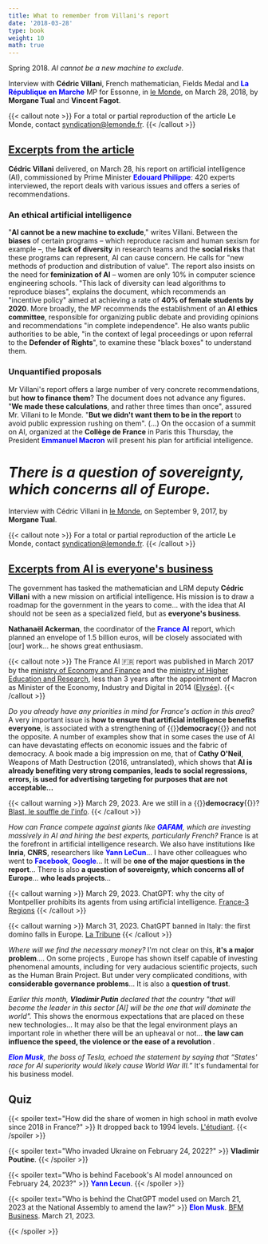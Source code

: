 ```yaml
---
title: What to remember from Villani's report
date: '2018-03-28'
type: book
weight: 10
math: true
---
```


Spring 2018. <i>AI cannot be a new machine to exclude.</i>

<!--more-->

Interview with <b>Cédric Villani</b>, French mathematician, Fields Medal and <b style="color:blue;">La République en Marche</b> MP for Essonne, in [le Monde](https://www.lemonde.fr/pixels/article/2018/03/28/intelligence-artificielle-ce-qu-il-faut-retenir-du-rapport-de-cedric-villani_5277697_4408996.html), on March 28, 2018, by <b>Morgane Tual</b> and <b>Vincent Fagot</b>.

{{< callout note >}}
For a total or partial reproduction of the article Le Monde, contact [syndication@lemonde.fr](mailto:syndication@lemonde.fr).
{{< /callout >}}

## [Excerpts from the article](https://www.lemonde.fr/pixels/article/2018/03/28/intelligence-artificielle-ce-qu-il-faut-retenir-du-rapport-de-cedric-villani_5277697_4408996.html)

<b>Cédric Villani</b> delivered, on March 28, his report on artificial intelligence (AI), commissioned by Prime Minister <b style="color:blue;">Edouard Philippe</b>: 420 experts interviewed, the report deals with various issues and offers a series of recommendations.

### An ethical artificial intelligence
"<b>AI cannot be a new machine to exclude</b>," writes Villani. Between the <b>biases</b> of certain programs – which reproduce racism and human sexism for example –, the <b>lack of diversity</b> in research teams and the <b>social risks</b> that these programs can represent, AI can cause concern. He calls for "new methods of production and distribution of value". The report also insists on the need for <b>feminization of AI</b> – women are only 10% in computer science engineering schools. "This lack of diversity can lead algorithms to reproduce biases", explains the document, which recommends an "incentive policy" aimed at achieving a rate of <b>40% of female students by 2020</b>. More broadly, the MP recommends the establishment of an <b>AI ethics committee</b>, responsible for organizing public debate and providing opinions and recommendations "in complete independence". He also wants public authorities to be able, "in the context of legal proceedings or upon referral to the <b>Defender of Rights</b>", to examine these "black boxes" to understand them.

### Unquantified proposals
Mr Villani's report offers a large number of very concrete recommendations, but <b>how to finance them</b>? The document does not advance any figures. "<b>We made these calculations</b>, and rather three times than once", assured Mr. Villani to le Monde. "<b>But we didn't want them to be in the report</b> to avoid public expression rushing on them". (...) On the occasion of a summit on AI, organized at the <b>Collège de France</b> in Paris this Thursday, the President <b style="color:blue;">Emmanuel Macron</b> will present his plan for artificial intelligence.

# <i>There is a question of sovereignty, which concerns all of Europe.</i>

Interview with Cédric Villani in [le Monde](https://www.lemonde.fr/pixels/article/2017/09/09/cedric-villani-l-intelligence-artificielle-est-l-affaire-de-tout-le-monde_5183163_4408996.html), on September 9, 2017, by <b>Morgane Tual</b>.

{{< callout note >}}
For a total or partial reproduction of the article Le Monde, contact [syndication@lemonde.fr](mailto:syndication@lemonde.fr).
{{< /callout >}}

## [Excerpts from AI is everyone's business](https://www.lemonde.fr/pixels/article/2017/09/09/cedric-villani-l-intelligence-artificielle-est-l-affaire-de-tout-le-monde_5183163_4408996.html)

The government has tasked the mathematician and LRM deputy <b>Cédric Villani</b> with a new mission on artificial intelligence. His mission is to draw a roadmap for the government in the years to come... with the idea that AI should not be seen as a specialized field, but as <b>everyone's business</b>. 

<b>Nathanaël Ackerman</b>, the coordinator of the <b style="color:blue;">France AI</b> report, which planned an envelope of 1.5 billion euros, will be closely associated with [our] work... he shows great enthusiasm.

{{< callout note >}}
The France AI 🇫🇷 report was published in March 2017 by the [ministry of Economy and Finance](https://www.economie.gouv.fr/files/files/PDF/2017/Conclusions_Groupes_Travail_France_IA.pdf) and the [ministry of Higher Education and Research](https://www.enseignementsup-recherche.gouv.fr/fr/rapport-strategie-france-ia-pour-le-developpement-des-technologies-d-intelligence-artificielle-47691), less than 3 years after the appointment of Macron as Minister of the Economy, Industry and Digital in 2014 ([Elysée](https://www.elysee.fr/emmanuel-macron)).
{{< /callout >}}

<i>Do you already have any priorities in mind for France's action in this area?</i> A very important issue is <b>how to ensure that artificial intelligence benefits everyone</b>, is associated with a strengthening of {{<hl>}}<b>democracy</b>{{</hl>}} and not the opposite. A number of examples show that in some cases the use of AI can have devastating effects on economic issues and the fabric of democracy. A book made a big impression on me, that of <b>Cathy O'Neil</b>, Weapons of Math Destruction (2016, untranslated), which shows that <b>AI is already benefiting very strong companies, leads to social regressions, errors, is used for advertising targeting for purposes that are not acceptable...</b>

{{< callout warning >}}
March 29, 2023. Are we still in a {{<hl>}}<b>democracy</b>{{</hl>}}? [Blast, le souffle de l'info](https://www.blast-info.fr/articles/2023/sommes-nous-toujours-en-democratie-AwJ1_TmlTM-ONwHybrhuqQ).
{{< /callout >}}

<i>How can France compete against giants like <b style="color:blue;">GAFAM</b>, which are investing massively in AI and hiring the best experts, particularly French?</i> France is at the forefront in artificial intelligence research. We also have institutions like <b>Inria</b>, <b>CNRS</b>, researchers like <b style="color:blue;">Yann LeCun</b>... I have other colleagues who went to <b style="color:blue;">Facebook</b>, <b style="color:blue;">Google</b>... It will be <b>one of the major questions in the report</b>... There is also <b>a question of sovereignty, which concerns all of Europe</b>... <b>who leads projects</b>...

{{< callout warning >}}
March 29, 2023. ChatGPT: why the city of Montpellier prohibits its agents from using artificial intelligence. [France-3 Regions](https://france3-regions.francetvinfo.fr/occitanie/herault/montpellier/chatgpt-revolutionnaire-mais-qui-inquiete-pourquoi-la-ville-de-montpellier-interdit-a-ses-agents-d-utiliser-l-intelligence-artificielle-2742446.html)
{{< /callout >}}

{{< callout warning >}}
March 31, 2023. ChatGPT banned in Italy: the first domino falls in Europe. [La Tribune](https://www.latribune.fr/technos-medias/informatique/chatgpt-interdit-en-italie-le-premier-domino-tombe-en-europe-957429.html)
{{< /callout >}}

<i>Where will we find the necessary money?</i> I'm not clear on this, <b>it's a major problem</b>.... On some projects , Europe has shown itself capable of investing phenomenal amounts, including for very audacious scientific projects, such as the Human Brain Project. But under very complicated conditions, with <b>considerable governance problems</b>... It is also a <b>question of trust</b>.

<i>Earlier this month, <b>Vladimir Putin</b> declared that the country "that will become the leader in this sector [AI] will be the one that will dominate the world".</i> This shows the enormous expectations that are placed on these new technologies... It may also be that the legal environment plays an important role in whether there will be an upheaval or not... <b>the law can influence the speed, the violence or the ease of a revolution </b>.

<i><b style="color:blue;">Elon Musk</b>, the boss of Tesla, echoed the statement by saying that “States' race for AI superiority would likely cause World War III.”</i> It's fundamental for his business model.

## Quiz

{{< spoiler text="How did the share of women in high school in math evolve since 2018 in France?" >}}
It dropped back to 1994 levels. [L'étudiant](https://www.letudiant.fr/lycee/infographies-comment-la-reforme-du-lycee-penalise-les-filles.html).
{{< /spoiler >}}

{{< spoiler text="Who invaded Ukraine on February 24, 2022?" >}}
<b>Vladimir Poutine</b>.
{{< /spoiler >}}

{{< spoiler text="Who is behind Facebook's AI model announced on February 24, 2023?" >}}
<b style="color:blue;">Yann Lecun</b>.
{{< /spoiler >}}

{{< spoiler text="Who is behind the ChatGPT model used on March 21, 2023 at the National Assembly to amend the law?" >}}
<b style="color:blue;">Elon Musk</b>. [BFM Business](https://www.bfmtv.com/tech/intelligence-artificielle/pour-la-premiere-fois-l-assemblee-nationale-va-debattre-d-un-amendement-redige-par-chat-gpt_AV-202303210310.html). March 21, 2023.

{{< /spoiler >}}
